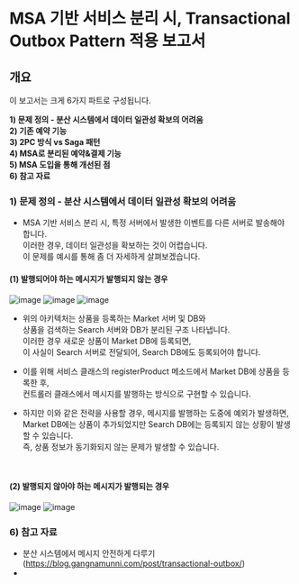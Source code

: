 # MSA 기반 서비스 분리 시, Transactional Outbox Pattern 적용 보고서 

## 개요

이 보고서는 크게 6가지 파트로 구성됩니다.
  
**1) 문제 정의 - 분산 시스템에서 데이터 일관성 확보의 어려움** <br>
**2) 기존 예약 기능** <br>
**3) 2PC 방식 vs Saga 패턴** <br>
**4) MSA로 분리된 예약&결제 기능** <br>
**5) MSA 도입을 통해 개선된 점** <br> 
**6) 참고 자료** <br> 



### 1) 문제 정의 - 분산 시스템에서 데이터 일관성 확보의 어려움

- MSA 기반 서비스 분리 시, 특정 서버에서 발생한 이벤트를 다른 서버로 발송해야 합니다. <br> 
  이러한 경우, 데이터 일관성을 확보하는 것이 어렵습니다. <br> 
  이 문제를 예시를 통해 좀 더 자세하게 살펴보겠습니다. <br> 


#### (1) 발행되어야 하는 메시지가 발행되지 않는 경우
![image](https://github.com/user-attachments/assets/00e85476-f3cf-4dec-82d4-35cd8f17dbda)
![image](https://github.com/user-attachments/assets/51114dfa-b937-4663-850c-3c848aa97f75)
![image](https://github.com/user-attachments/assets/4549fa3e-332c-4c23-9fbc-fb80a2da9a9d)

- 위의 아키텍처는 상품을 등록하는 Market 서버 및 DB와 <br>
  상품을 검색하는 Search 서버와 DB가 분리된 구조 나타냅니다. <br> 
  이러한 경우 새로운 상품이 Market DB에 등록되면, <br>
  이 사실이 Search 서버로 전달되어, Search DB에도 등록되어야 합니다. <br>

- 이를 위해 서비스 클래스의 registerProduct 메소드에서 Market DB에 상품을 등록한 후, <br>
  컨트롤러 클래스에서 메시지를 발행하는 방식으로 구현할 수 있습니다. <br>

- 하지만 이와 같은 전략을 사용할 경우, 메시지를 발행하는 도중에 예외가 발생하면, <br>
  Market DB에는 상품이 추가되었지만 Search DB에는 등록되지 않는 상황이 발생할 수 있습니다. <br>
  즉, 상품 정보가 동기화되지 않는 문제가 발생할 수 있습니다. <br> 
  

<br> 


#### (2) 발행되지 않아야 하는 메시지가 발행되는 경우

![image](https://github.com/user-attachments/assets/de5a074e-f2bb-4f5e-aa2d-87cc7a185d5c)
![image](https://github.com/user-attachments/assets/a955f7c0-5d45-4bf7-99dd-a53c16199a40)

 








### 6) 참고 자료
- 분산 시스템에서 메시지 안전하게 다루기(https://blog.gangnamunni.com/post/transactional-outbox/)
- 

